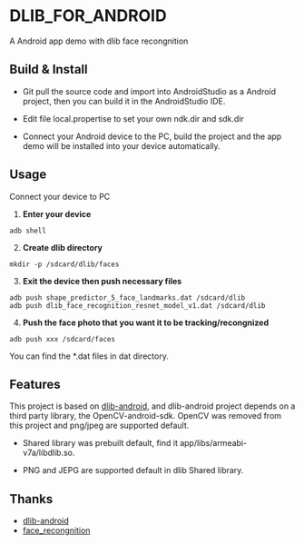 # DLIB_FOR_ANDROID
A Android app demo with dlib face recongnition

## Build & Install
* Git pull the source code and import into AndroidStudio as a Android project, then you can build it in the AndroidStudio IDE.

* Edit file local.propertise to set your own ndk.dir and sdk.dir

* Connect your Android device to the PC, build the project and the app demo will be installed into your device automatically.

## Usage
Connect your device to PC

1. **Enter your device**
```
adb shell
```

2. **Create dlib directory**
```
mkdir -p /sdcard/dlib/faces
```

3. **Exit the device then push necessary files**
 ```
 adb push shape_predictor_5_face_landmarks.dat /sdcard/dlib
 adb push dlib_face_recognition_resnet_model_v1.dat /sdcard/dlib
 ```
 
4. **Push the face photo that you want it to be tracking/recongnized**
 ```
 adb push xxx /sdcard/faces
 ```

You can find the *.dat files in dat directory.

## Features
This project is based on [dlib-android](https://github.com/tzutalin/dlib-android), and dlib-android project depends on a third party library, the OpenCV-android-sdk. OpenCV was removed from this project and png/jpeg are supported default.

* Shared library was prebuilt default, find it app/libs/armeabi-v7a/libdlib.so.

* PNG and JEPG are supported default in dlib Shared library.

## Thanks

* [dlib-android](https://github.com/tzutalin)
* [face_recongnition](https://github.com/ageitgey/face_recognition)
